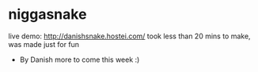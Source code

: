 niggasnake
==========

live demo: http://danishsnake.hostei.com/
took less than 20 mins to make, was made just for fun



- By Danish more to come this week :)
